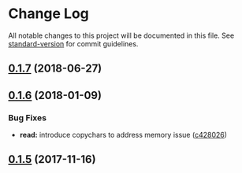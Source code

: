 # Change Log

All notable changes to this project will be documented in this file. See [standard-version](https://github.com/conventional-changelog/standard-version) for commit guidelines.

<a name="0.1.7"></a>
## [0.1.7](https://github.com/dcos-labs/recordio/compare/v0.1.6...v0.1.7) (2018-06-27)



<a name="0.1.6"></a>
## [0.1.6](https://github.com/dcos-labs/recordio/compare/v0.1.5...v0.1.6) (2018-01-09)


### Bug Fixes

* **read:** introduce copychars to address memory issue ([c428026](https://github.com/dcos-labs/recordio/commit/c428026))



<a name="0.1.5"></a>
## [0.1.5](https://github.com/dcos-labs/recordio/compare/v0.1.4...v0.1.5) (2017-11-16)
